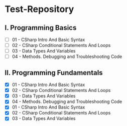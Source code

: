 # Test-Repository
## I. Programming Basics
   - [ ] 01 - CSharp Intro And Basic Syntax
- [ ] 02 - CSharp Conditional Statements And Loops
- [ ] 03 - Data Types And Variables
- [ ] 04 - Methods. Debugging and Troubleshooting Code

## II. Programming Fundamentals
- [x] 01 - CSharp Intro And Basic Syntax
- [x] 02 - CSharp Conditional Statements And Loops
- [x] 03 - Data Types And Variables
- [x] 04 - Methods. Debugging and Troubleshooting Code
- [x] 01 - CSharp Intro And Basic Syntax
- [x] 02 - CSharp Conditional Statements And Loops
- [x] 03 - Data Types And Variables
